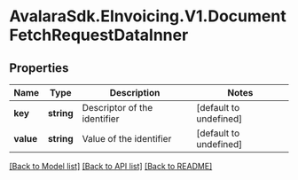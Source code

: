 # AvalaraSdk.EInvoicing.V1.DocumentFetchRequestDataInner

## Properties

Name | Type | Description | Notes
------------ | ------------- | ------------- | -------------
**key** | **string** | Descriptor of the identifier | [default to undefined]
**value** | **string** | Value of the identifier | [default to undefined]

[[Back to Model list]](../../../README.md#documentation-for-models) [[Back to API list]](../../../README.md#documentation-for-api-endpoints) [[Back to README]](../../../README.md)

